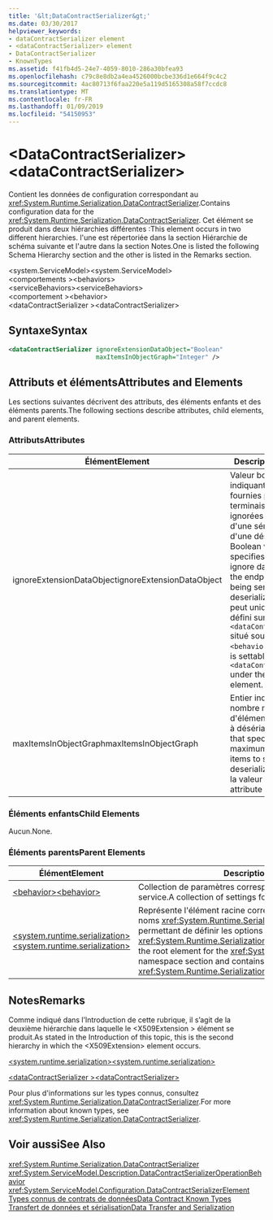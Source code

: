 ```yaml
---
title: '&lt;DataContractSerializer&gt;'
ms.date: 03/30/2017
helpviewer_keywords:
- dataContractSerializer element
- <dataContractSerializer> element
- DataContractSerializer
- KnownTypes
ms.assetid: f41fb4d5-24e7-4059-8010-286a30bfea93
ms.openlocfilehash: c79c8e8db2a4ea4526000bcbe336d1e664f9c4c2
ms.sourcegitcommit: 4ac80713f6faa220e5a119d5165308a58f7ccdc8
ms.translationtype: MT
ms.contentlocale: fr-FR
ms.lasthandoff: 01/09/2019
ms.locfileid: "54150953"
---
```

# <a name="ltdatacontractserializergt"></a><span data-ttu-id="89c73-102">&lt;DataContractSerializer&gt;</span><span class="sxs-lookup"><span data-stu-id="89c73-102">&lt;dataContractSerializer&gt;</span></span>
<span data-ttu-id="89c73-103">Contient les données de configuration correspondant au <xref:System.Runtime.Serialization.DataContractSerializer>.</span><span class="sxs-lookup"><span data-stu-id="89c73-103">Contains configuration data for the <xref:System.Runtime.Serialization.DataContractSerializer>.</span></span> <span data-ttu-id="89c73-104">Cet élément se produit dans deux hiérarchies différentes :</span><span class="sxs-lookup"><span data-stu-id="89c73-104">This element occurs in two different hierarchies.</span></span> <span data-ttu-id="89c73-105">l'une est répertoriée dans la section Hiérarchie de schéma suivante et l'autre dans la section Notes.</span><span class="sxs-lookup"><span data-stu-id="89c73-105">One is listed the following Schema Hierarchy section and the other is listed in the Remarks section.</span></span>  
  
 <span data-ttu-id="89c73-106">\<system.ServiceModel></span><span class="sxs-lookup"><span data-stu-id="89c73-106">\<system.ServiceModel></span></span>  
<span data-ttu-id="89c73-107">\<comportements ></span><span class="sxs-lookup"><span data-stu-id="89c73-107">\<behaviors></span></span>  
<span data-ttu-id="89c73-108">\<serviceBehaviors></span><span class="sxs-lookup"><span data-stu-id="89c73-108">\<serviceBehaviors></span></span>  
<span data-ttu-id="89c73-109">\<comportement ></span><span class="sxs-lookup"><span data-stu-id="89c73-109">\<behavior></span></span>  
<span data-ttu-id="89c73-110">\<dataContractSerializer ></span><span class="sxs-lookup"><span data-stu-id="89c73-110">\<dataContractSerializer></span></span>  
  
## <a name="syntax"></a><span data-ttu-id="89c73-111">Syntaxe</span><span class="sxs-lookup"><span data-stu-id="89c73-111">Syntax</span></span>  
  
```xml  
<dataContractSerializer ignoreExtensionDataObject="Boolean"
                        maxItemsInObjectGraph="Integer" />
```  
  
## <a name="attributes-and-elements"></a><span data-ttu-id="89c73-112">Attributs et éléments</span><span class="sxs-lookup"><span data-stu-id="89c73-112">Attributes and Elements</span></span>  
 <span data-ttu-id="89c73-113">Les sections suivantes décrivent des attributs, des éléments enfants et des éléments parents.</span><span class="sxs-lookup"><span data-stu-id="89c73-113">The following sections describe attributes, child elements, and parent elements.</span></span>  
  
### <a name="attributes"></a><span data-ttu-id="89c73-114">Attributs</span><span class="sxs-lookup"><span data-stu-id="89c73-114">Attributes</span></span>  
  
|<span data-ttu-id="89c73-115">Élément</span><span class="sxs-lookup"><span data-stu-id="89c73-115">Element</span></span>|<span data-ttu-id="89c73-116">Description</span><span class="sxs-lookup"><span data-stu-id="89c73-116">Description</span></span>|  
|-------------|-----------------|  
|<span data-ttu-id="89c73-117">ignoreExtensionDataObject</span><span class="sxs-lookup"><span data-stu-id="89c73-117">ignoreExtensionDataObject</span></span>|<span data-ttu-id="89c73-118">Valeur booléenne indiquant si les données fournies par le point de terminaison doivent être ignorées ou non lors d'une sérialisation ou d'une désérialisation.</span><span class="sxs-lookup"><span data-stu-id="89c73-118">A Boolean value that specifies whether to ignore data supplied by the endpoint when it is being serialized or deserialized.</span></span> <span data-ttu-id="89c73-119">Cet attribut peut uniquement être défini sur le `<dataContractSerializer>` situé sous l'élément `<behavior>`.</span><span class="sxs-lookup"><span data-stu-id="89c73-119">This attribute is settable only on the `<dataContractSerializer>` under the `<behavior>` element.</span></span>|  
|<span data-ttu-id="89c73-120">maxItemsInObjectGraph</span><span class="sxs-lookup"><span data-stu-id="89c73-120">maxItemsInObjectGraph</span></span>|<span data-ttu-id="89c73-121">Entier indiquant le nombre maximal d'éléments à sérialiser ou à désérialiser.</span><span class="sxs-lookup"><span data-stu-id="89c73-121">An integer that specifies the maximum number of items to serialize or deserialize.</span></span> <span data-ttu-id="89c73-122">Cet attribut a la valeur 65 536.</span><span class="sxs-lookup"><span data-stu-id="89c73-122">This attribute is 65536.</span></span>|  
  
### <a name="child-elements"></a><span data-ttu-id="89c73-123">Éléments enfants</span><span class="sxs-lookup"><span data-stu-id="89c73-123">Child Elements</span></span>  
 <span data-ttu-id="89c73-124">Aucun.</span><span class="sxs-lookup"><span data-stu-id="89c73-124">None.</span></span>  
  
### <a name="parent-elements"></a><span data-ttu-id="89c73-125">Éléments parents</span><span class="sxs-lookup"><span data-stu-id="89c73-125">Parent Elements</span></span>  
  
|<span data-ttu-id="89c73-126">Élément</span><span class="sxs-lookup"><span data-stu-id="89c73-126">Element</span></span>|<span data-ttu-id="89c73-127">Description</span><span class="sxs-lookup"><span data-stu-id="89c73-127">Description</span></span>|  
|-------------|-----------------|  
|[<span data-ttu-id="89c73-128">\<behavior></span><span class="sxs-lookup"><span data-stu-id="89c73-128">\<behavior></span></span>](../../../../../docs/framework/configure-apps/file-schema/wcf/behavior-of-servicebehaviors.md)|<span data-ttu-id="89c73-129">Collection de paramètres correspondant au comportement d’un service.</span><span class="sxs-lookup"><span data-stu-id="89c73-129">A collection of settings for the behavior of a service.</span></span>|  
|[<span data-ttu-id="89c73-130">\<system.runtime.serialization></span><span class="sxs-lookup"><span data-stu-id="89c73-130">\<system.runtime.serialization></span></span>](../../../../../docs/framework/configure-apps/file-schema/wcf/system-runtime-serialization.md)|<span data-ttu-id="89c73-131">Représente l'élément racine correspondant à la section d'espace de noms <xref:System.Runtime.Serialization> et contient des éléments permettant de définir les options du <xref:System.Runtime.Serialization.DataContractSerializer>.</span><span class="sxs-lookup"><span data-stu-id="89c73-131">Represents the root element for the <xref:System.Runtime.Serialization> namespace section and contains elements for setting options of the <xref:System.Runtime.Serialization.DataContractSerializer>.</span></span>|  
  
## <a name="remarks"></a><span data-ttu-id="89c73-132">Notes</span><span class="sxs-lookup"><span data-stu-id="89c73-132">Remarks</span></span>  
 <span data-ttu-id="89c73-133">Comme indiqué dans l’Introduction de cette rubrique, il s’agit de la deuxième hiérarchie dans laquelle le \<X509Extension > élément se produit.</span><span class="sxs-lookup"><span data-stu-id="89c73-133">As stated in the Introduction of this topic, this is the second hierarchy in which the \<X509Extension> element occurs.</span></span>  
  
 [<span data-ttu-id="89c73-134">\<system.runtime.serialization></span><span class="sxs-lookup"><span data-stu-id="89c73-134">\<system.runtime.serialization></span></span>](../../../../../docs/framework/configure-apps/file-schema/wcf/system-runtime-serialization.md)  
  
 [<span data-ttu-id="89c73-135">\<dataContractSerializer ></span><span class="sxs-lookup"><span data-stu-id="89c73-135">\<dataContractSerializer></span></span>](../../../../../docs/framework/configure-apps/file-schema/wcf/datacontractserializer-element.md)  
  
 <span data-ttu-id="89c73-136">Pour plus d'informations sur les types connus, consultez <xref:System.Runtime.Serialization.DataContractSerializer>.</span><span class="sxs-lookup"><span data-stu-id="89c73-136">For more information about known types, see <xref:System.Runtime.Serialization.DataContractSerializer>.</span></span>  
  
## <a name="see-also"></a><span data-ttu-id="89c73-137">Voir aussi</span><span class="sxs-lookup"><span data-stu-id="89c73-137">See Also</span></span>  
 <xref:System.Runtime.Serialization.DataContractSerializer>  
 <xref:System.ServiceModel.Description.DataContractSerializerOperationBehavior>  
 <xref:System.ServiceModel.Configuration.DataContractSerializerElement>  
 [<span data-ttu-id="89c73-138">Types connus de contrats de données</span><span class="sxs-lookup"><span data-stu-id="89c73-138">Data Contract Known Types</span></span>](../../../../../docs/framework/wcf/feature-details/data-contract-known-types.md)  
 [<span data-ttu-id="89c73-139">Transfert de données et sérialisation</span><span class="sxs-lookup"><span data-stu-id="89c73-139">Data Transfer and Serialization</span></span>](../../../../../docs/framework/wcf/feature-details/data-transfer-and-serialization.md)
